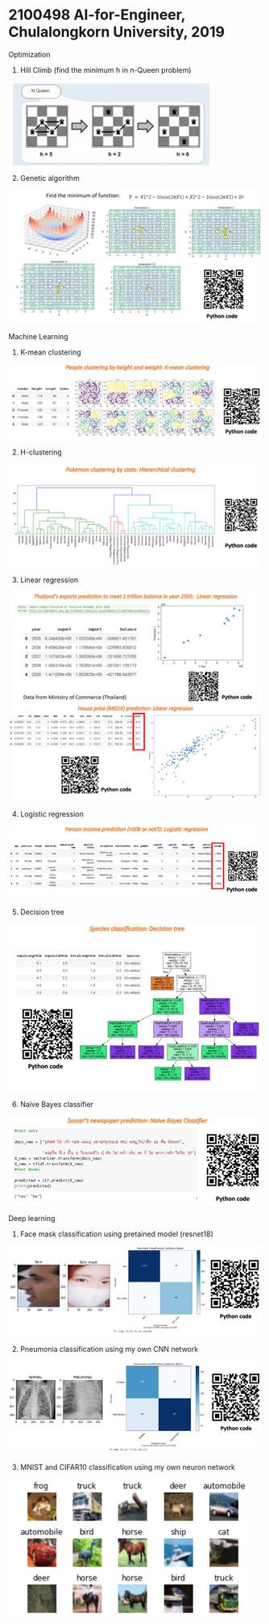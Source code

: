 # 2100498 AI-for-Engineer, Chulalongkorn University, 2019

Optimization
1. Hill Climb (find the minimum h in n-Queen problem)

![](Images/HillClimb.png)

2. Genetic algorithm

![](Images/GeneticAlgorithm.png)
  
Machine Learning
1. K-mean clustering

![](Images/KmeanPeople.png)

2. H-clustering

![](Images/Hclustering.png)

3. Linear regression

![](Images/LinearRegression.png)

4. Logistic regression

![](Images/LogisticRegression.png)

5. Decision tree

![](Images/DecisionTree.png)

6. Naïve Bayes classifier

![](Images/NaiveBayes.png)
  
Deep learning
1. Face mask classification using pretained model (resnet18)

![](Images/FaceMaskClassification.png)

2. Pneumonia classification using my own CNN network

![](Images/PneumoniaClassification.png)

3. MNIST and CIFAR10 classification using my own neuron network

![](Images/Cifar10.png)
